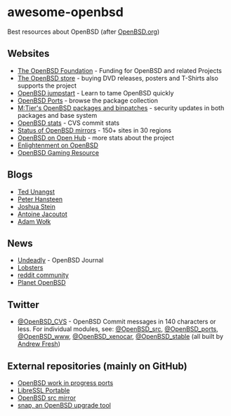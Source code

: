# awesome-openbsd
Best resources about OpenBSD (after [OpenBSD.org](https://openbsd.org/))

## Websites

* [The OpenBSD Foundation](http://www.openbsdfoundation.org/) - Funding for OpenBSD and related Projects
* [The OpenBSD store](https://openbsdstore.com/) - buying DVD releases, posters and T-Shirts also supports the project
* [OpenBSD jumpstart](http://www.openbsdjumpstart.org/) - Learn to tame OpenBSD quickly
* [OpenBSD Ports](http://www.openports.se/) - browse the package collection
* [M:Tier's OpenBSD packages and binpatches](https://stable.mtier.org/) - security updates in both packages and base system
* [OpenBSD stats](http://www.oxide.org/cvs) - CVS commit stats
* [Status of OpenBSD mirrors](http://spacehopper.org/mirmon/top.html) - 150+ sites in 30 regions
* [OpenBSD on Open Hub](https://www.openhub.net/p/openbsd) - more stats about the project
* [Enlightenment on OpenBSD](http://enform.haxlab.org/)
* [OpenBSD Gaming Resource](http://satterly.neocities.org/openbsd_games.html)
 
## Blogs

* [Ted Unangst](http://www.tedunangst.com/flak/)
* [Peter Hansteen](https://bsdly.blogspot.com)
* [Joshua Stein](https://jcs.org/)
* [Antoine Jacoutot](https://www.bsdfrog.org/)
* [Adam Wołk](https://blog.tintagel.pl/)

## News

* [Undeadly](http://undeadly.org/) - OpenBSD Journal
* [Lobsters](https://lobste.rs/t/openbsd)
* [reddit community](http://reddit.com/r/openbsd/)
* [Planet OpenBSD](https://bronevichok.ru/openbsd-planet/)

## Twitter

* [@OpenBSD_CVS](https://twitter.com/OpenBSD_CVS) - OpenBSD Commit messages in 140 characters or less. For individual modules, see: [@OpenBSD_src](https://twitter.com/OpenBSD_src), [@OpenBSD_ports](https://twitter.com/OpenBSD_ports), [@OpenBSD_www](https://twitter.com/OpenBSD_www), [@OpenBSD_xenocar](https://twitter.com/OpenBSD_xenocar), [@OpenBSD_stable](https://twitter.com/OpenBSD_stable) (all built by [Andrew Fresh](https://twitter.com/afresh1))

## External repositories (mainly on GitHub)

* [OpenBSD work in progress ports](https://github.com/jasperla/openbsd-wip)
* [LibreSSL Portable](https://github.com/libressl-portable/portable)
* [OpenBSD src mirror](https://github.com/ilyak/openbsd)
* [snap, an OpenBSD upgrade tool](https://github.com/qbit/snap)
